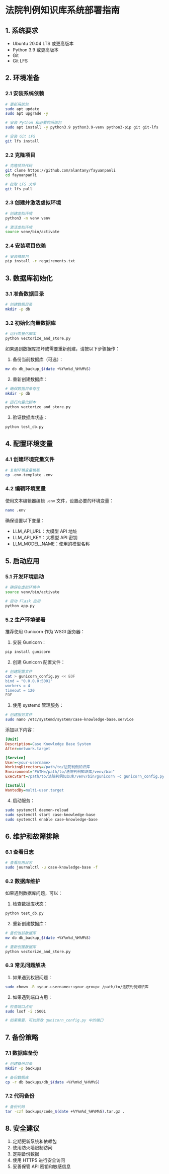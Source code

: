 # 法院判例知识库系统部署指南

## 1. 系统要求
- Ubuntu 20.04 LTS 或更高版本
- Python 3.9 或更高版本
- Git
- Git LFS

## 2. 环境准备

### 2.1 安装系统依赖
```bash
# 更新系统包
sudo apt update
sudo apt upgrade -y

# 安装 Python 和必要的系统包
sudo apt install -y python3.9 python3.9-venv python3-pip git git-lfs

# 安装 Git LFS
git lfs install
```

### 2.2 克隆项目
```bash
# 克隆项目代码
git clone https://github.com/alantany/fayuanpanli
cd fayuanpanli

# 拉取 LFS 文件
git lfs pull
```

### 2.3 创建并激活虚拟环境
```bash
# 创建虚拟环境
python3 -m venv venv

# 激活虚拟环境
source venv/bin/activate
```

### 2.4 安装项目依赖
```bash
# 安装依赖包
pip install -r requirements.txt
```

## 3. 数据库初始化

### 3.1 准备数据目录
```bash
# 创建数据目录
mkdir -p db
```

### 3.2 初始化向量数据库
```bash
# 运行向量化脚本
python vectorize_and_store.py
```

如果遇到数据库损坏或需要重新创建，请按以下步骤操作：
1. 备份当前数据库（可选）：
```bash
mv db db_backup_$(date +%Y%m%d_%H%M%S)
```

2. 重新创建数据库：
```bash
# 确保数据目录存在
mkdir -p db

# 运行向量化脚本
python vectorize_and_store.py
```

3. 验证数据库状态：
```bash
python test_db.py
```

## 4. 配置环境变量

### 4.1 创建环境变量文件
```bash
# 复制环境变量模板
cp .env.template .env
```

### 4.2 编辑环境变量
使用文本编辑器编辑 `.env` 文件，设置必要的环境变量：
```bash
nano .env
```

确保设置以下变量：
- LLM_API_URL：大模型 API 地址
- LLM_API_KEY：大模型 API 密钥
- LLM_MODEL_NAME：使用的模型名称

## 5. 启动应用

### 5.1 开发环境启动
```bash
# 确保在虚拟环境中
source venv/bin/activate

# 启动 Flask 应用
python app.py
```

### 5.2 生产环境部署
推荐使用 Gunicorn 作为 WSGI 服务器：

1. 安装 Gunicorn：
```bash
pip install gunicorn
```

2. 创建 Gunicorn 配置文件：
```bash
# 创建配置文件
cat > gunicorn_config.py << EOF
bind = "0.0.0.0:5001"
workers = 4
timeout = 120
EOF
```

3. 使用 systemd 管理服务：
```bash
# 创建服务文件
sudo nano /etc/systemd/system/case-knowledge-base.service
```

添加以下内容：
```ini
[Unit]
Description=Case Knowledge Base System
After=network.target

[Service]
User=<your-username>
WorkingDirectory=/path/to/法院判例知识库
Environment="PATH=/path/to/法院判例知识库/venv/bin"
ExecStart=/path/to/法院判例知识库/venv/bin/gunicorn -c gunicorn_config.py app:app

[Install]
WantedBy=multi-user.target
```

4. 启动服务：
```bash
sudo systemctl daemon-reload
sudo systemctl start case-knowledge-base
sudo systemctl enable case-knowledge-base
```

## 6. 维护和故障排除

### 6.1 查看日志
```bash
# 查看应用日志
sudo journalctl -u case-knowledge-base -f
```

### 6.2 数据库维护
如果遇到数据库问题，可以：
1. 检查数据库状态：
```bash
python test_db.py
```

2. 重新创建数据库：
```bash
# 备份当前数据库
mv db db_backup_$(date +%Y%m%d_%H%M%S)

# 重新创建数据库
python vectorize_and_store.py
```

### 6.3 常见问题解决
1. 如果遇到权限问题：
```bash
sudo chown -R <your-username>:<your-group> /path/to/法院判例知识库
```

2. 如果遇到端口占用：
```bash
# 检查端口占用
sudo lsof -i :5001

# 如果需要，可以修改 gunicorn_config.py 中的端口
```

## 7. 备份策略

### 7.1 数据库备份
```bash
# 创建备份目录
mkdir -p backups

# 备份数据库
cp -r db backups/db_$(date +%Y%m%d_%H%M%S)
```

### 7.2 代码备份
```bash
# 备份代码
tar -czf backups/code_$(date +%Y%m%d_%H%M%S).tar.gz .
```

## 8. 安全建议
1. 定期更新系统和依赖包
2. 使用防火墙限制访问
3. 定期备份数据
4. 使用 HTTPS 进行安全访问
5. 妥善保管 API 密钥和敏感信息 